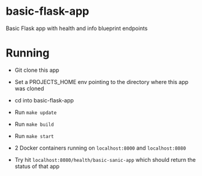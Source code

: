 # basic-flask-app
Basic Flask app with health and info blueprint endpoints

# Running
- Git clone this app

- Set a PROJECTS_HOME env pointing to the directory where this app was cloned

- cd into basic-flask-app

- Run `make update`

- Run `make build`

- Run `make start`

- 2 Docker containers running on `localhost:8000` and `localhost:8080`

- Try hit `localhost:8080/health/basic-sanic-app` which should return the status of that app
